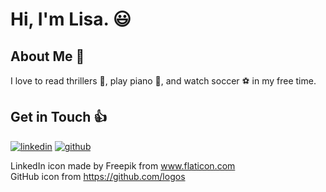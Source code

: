 # Hi, I'm Lisa. :smiley:

## About Me :woman:
I love to read thrillers 📖, play piano 🎹, and watch soccer ⚽ in my free time.

## Get in Touch :thumbsup:
[![linkedin](https://user-images.githubusercontent.com/39270614/89308967-dcdddd00-d640-11ea-9fb5-22fca46d608a.png)][1] 
[![github](https://user-images.githubusercontent.com/39270614/89455456-5b657800-d730-11ea-8d05-4721b673d913.png)][2]  

LinkedIn icon made by Freepik from www.flaticon.com   
GitHub icon from https://github.com/logos

[1]: https://www.linkedin.com/in/juyoungkim-lisa/
[2]: https://github.com/kimjuyounglisa
